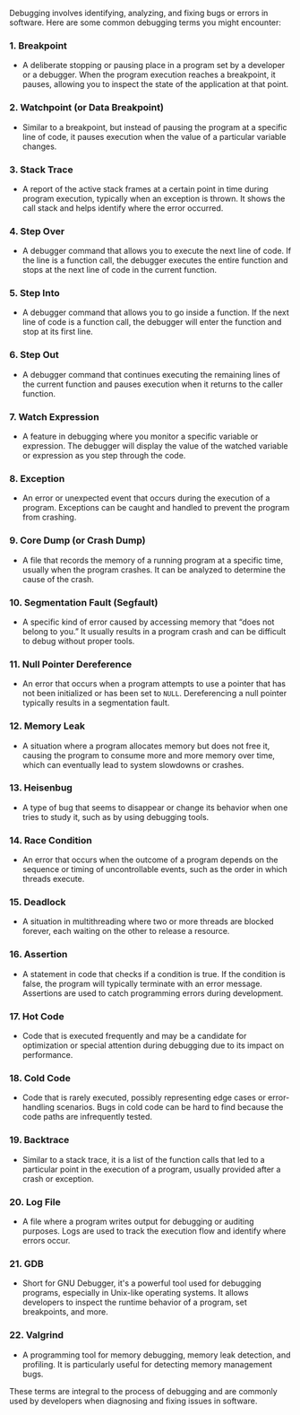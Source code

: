 Debugging involves identifying, analyzing, and fixing bugs or errors in software. Here are some common debugging terms you might encounter:

### 1. **Breakpoint**
   - A deliberate stopping or pausing place in a program set by a developer or a debugger. When the program execution reaches a breakpoint, it pauses, allowing you to inspect the state of the application at that point.

### 2. **Watchpoint (or Data Breakpoint)**
   - Similar to a breakpoint, but instead of pausing the program at a specific line of code, it pauses execution when the value of a particular variable changes.

### 3. **Stack Trace**
   - A report of the active stack frames at a certain point in time during program execution, typically when an exception is thrown. It shows the call stack and helps identify where the error occurred.

### 4. **Step Over**
   - A debugger command that allows you to execute the next line of code. If the line is a function call, the debugger executes the entire function and stops at the next line of code in the current function.

### 5. **Step Into**
   - A debugger command that allows you to go inside a function. If the next line of code is a function call, the debugger will enter the function and stop at its first line.

### 6. **Step Out**
   - A debugger command that continues executing the remaining lines of the current function and pauses execution when it returns to the caller function.

### 7. **Watch Expression**
   - A feature in debugging where you monitor a specific variable or expression. The debugger will display the value of the watched variable or expression as you step through the code.

### 8. **Exception**
   - An error or unexpected event that occurs during the execution of a program. Exceptions can be caught and handled to prevent the program from crashing.

### 9. **Core Dump (or Crash Dump)**
   - A file that records the memory of a running program at a specific time, usually when the program crashes. It can be analyzed to determine the cause of the crash.

### 10. **Segmentation Fault (Segfault)**
   - A specific kind of error caused by accessing memory that “does not belong to you.” It usually results in a program crash and can be difficult to debug without proper tools.

### 11. **Null Pointer Dereference**
   - An error that occurs when a program attempts to use a pointer that has not been initialized or has been set to `NULL`. Dereferencing a null pointer typically results in a segmentation fault.

### 12. **Memory Leak**
   - A situation where a program allocates memory but does not free it, causing the program to consume more and more memory over time, which can eventually lead to system slowdowns or crashes.

### 13. **Heisenbug**
   - A type of bug that seems to disappear or change its behavior when one tries to study it, such as by using debugging tools.

### 14. **Race Condition**
   - An error that occurs when the outcome of a program depends on the sequence or timing of uncontrollable events, such as the order in which threads execute.

### 15. **Deadlock**
   - A situation in multithreading where two or more threads are blocked forever, each waiting on the other to release a resource.

### 16. **Assertion**
   - A statement in code that checks if a condition is true. If the condition is false, the program will typically terminate with an error message. Assertions are used to catch programming errors during development.

### 17. **Hot Code**
   - Code that is executed frequently and may be a candidate for optimization or special attention during debugging due to its impact on performance.

### 18. **Cold Code**
   - Code that is rarely executed, possibly representing edge cases or error-handling scenarios. Bugs in cold code can be hard to find because the code paths are infrequently tested.

### 19. **Backtrace**
   - Similar to a stack trace, it is a list of the function calls that led to a particular point in the execution of a program, usually provided after a crash or exception.

### 20. **Log File**
   - A file where a program writes output for debugging or auditing purposes. Logs are used to track the execution flow and identify where errors occur.

### 21. **GDB**
   - Short for GNU Debugger, it's a powerful tool used for debugging programs, especially in Unix-like operating systems. It allows developers to inspect the runtime behavior of a program, set breakpoints, and more.

### 22. **Valgrind**
   - A programming tool for memory debugging, memory leak detection, and profiling. It is particularly useful for detecting memory management bugs.

These terms are integral to the process of debugging and are commonly used by developers when diagnosing and fixing issues in software.
